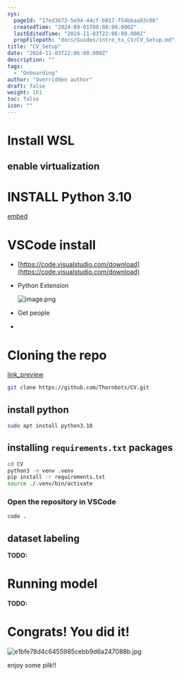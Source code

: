 ```yaml
---
sys:
  pageId: "17ed3673-5e94-44cf-b817-f54bbaa03c06"
  createdTime: "2024-09-01T00:08:00.000Z"
  lastEditedTime: "2024-11-03T22:06:00.000Z"
  propFilepath: "docs/Guides/intro_to_CV/CV_Setup.md"
title: "CV_Setup"
date: "2024-11-03T22:06:00.000Z"
description: ""
tags:
  - "Onboarding"
author: "Overridden author"
draft: false
weight: 161
toc: false
icon: ""
---
```


# Install WSL

## enable virtualization

# INSTALL Python 3.10

[embed](https://www.rose-hulman.edu/class/csse/csse132/2425a/labs/prelab1-wsl2.html)

# VSCode install

- [https://code.visualstudio.com/download](https://code.visualstudio.com/download)
- Python Extension

	![image.png](https://prod-files-secure.s3.us-west-2.amazonaws.com/d518164a-d88e-44d1-a4ee-3adb3bd8bce0/d82b6650-a5e4-4d3c-b8c9-93d817dae00e/image.png?X-Amz-Algorithm=AWS4-HMAC-SHA256&X-Amz-Content-Sha256=UNSIGNED-PAYLOAD&X-Amz-Credential=ASIAZI2LB466RUZRSRHS%2F20250526%2Fus-west-2%2Fs3%2Faws4_request&X-Amz-Date=20250526T121543Z&X-Amz-Expires=3600&X-Amz-Security-Token=IQoJb3JpZ2luX2VjEHwaCXVzLXdlc3QtMiJGMEQCIHNDPCTRJtZTqnewnGfl1axZeM2oZZQrnruaDdVkgnkvAiAQrmnEE%2FatkQiSB9nThbpVpo15zWAqkbidFKgMoA7V9ir%2FAwhFEAAaDDYzNzQyMzE4MzgwNSIMIPAkNbwbhsuGUh0NKtwDn0CFpPGW1VQyC3Ur%2BlejZPta9hMMVm28g2s1nffLQVVIpsVtqxs6WYUjcn%2BSuW%2B4Vz%2FsH%2B0xgUgVIazZLTjFx0i8ZOtgLCbggpmRVeP3tcDw5Q1KklMszXduVus%2Fi3ywORqYcIxN76NhjRUO%2BkcWJPjnn9t5zyWgJtylrhrRI15IyQ%2BewTLSwTJwCfElpq87mtKOh7PEco4ECIJN%2B0YMHB4zBauQ%2FMHg4mr%2F1lzV63GZzuHGkGPVanayi5ny1pFzZ02EkeRJHOnB8C5fuQWBVi%2Fk3JDDM2C2mnBXvPCRrIk0oSD8sGJZE8ots78TMi5MTeWm9JrGVg4CcxbW2UbgOz8p3w5WNCdRWZTVDlstnhknVFT3OGCc%2FCOTFQbvuNH%2BtVBMiK0Bbq00fBZcNBLGw8QHnvMQ%2BtDQlqMFYQaFsxol1%2B1yr9cWGDDBiDOwba65Wtn6Z7wx21lcj7lUhBYIPPBRlhW0ishNxLH0WuT8kfqszZHId9mePwrKWLbznZI%2FSyZTZJWVjClmmGLHGqHqTVj%2F3rAKNLdoE8MLGeVSp9n%2FEv0w2%2FbC0sITqQ3KfHz%2FjwdxCuxkSq093PUHTR0y3xwmJSeo%2Fz%2BUf0YXV9yT0aGyEqNP9QypZxClmukw16rRwQY6pgEmkIg1EbZzQi1DNcsepYN8NUi2l7WWhCZTD6hzOUtvjluxzbf6JQF5CYPZeVDUY%2FSDABmBVQtWIS%2FT6h0plOouCz7KKF7BQKQO%2FkFli7j7mu0Xpc243aFatZP0bOt0V9aVqQtZzk%2BPMjGY8opCyOxoRTlMpoguUXQFzWcFNGUMFHWBBID3UhQ%2FfMCGt26%2FrTC5D2JHLnYVDV4iWVrOtpfLgwS3sGC5&X-Amz-Signature=88ab6a5d6962faad8dc86b2c0ffb0dd4c570d1117946f80dbad09cebef8f9c35&X-Amz-SignedHeaders=host&x-id=GetObject)
- Get people
- 

# Cloning the repo

[link_preview](https://github.com/Thornbots/CV/)

```bash
git clone https://github.com/Thornbots/CV.git
```

## install python

```bash
sudo apt install python3.10
```

## installing `requirements.txt` packages

```bash
cd CV
python3 -m venv .venv
pip install -r requirements.txt
source ./.venv/bin/activate
```

### Open the repository in VSCode

```bash
code .
```

## dataset labeling  

**TODO:**

# Running model

**TODO:**

# Congrats! You did it!

![e1bfe78d4c6455985cebb9d6a247088b.jpg](https://prod-files-secure.s3.us-west-2.amazonaws.com/d518164a-d88e-44d1-a4ee-3adb3bd8bce0/7d1ce04e-65d6-40c8-814d-754280e9515a/e1bfe78d4c6455985cebb9d6a247088b.jpg?X-Amz-Algorithm=AWS4-HMAC-SHA256&X-Amz-Content-Sha256=UNSIGNED-PAYLOAD&X-Amz-Credential=ASIAZI2LB466QLCOQ5TH%2F20250526%2Fus-west-2%2Fs3%2Faws4_request&X-Amz-Date=20250526T121541Z&X-Amz-Expires=3600&X-Amz-Security-Token=IQoJb3JpZ2luX2VjEHwaCXVzLXdlc3QtMiJHMEUCIQD7aKmQmKxfYe7fJ5UjqZFDlsyoTLp2RHnNJf5l5KU1JwIgOknq0SawtVSGFyK3dWlWpk4AfF3DmistakqXaDi%2F1ZAq%2FwMIRRAAGgw2Mzc0MjMxODM4MDUiDPH53bEVgWUxYd1QzyrcA6VtHy62fIWDFmvAxBCzKmJzZhlGAW%2Bn3uQ5%2BdbtOC37PFcICvjopUfj6i3R6uzaCv0iVNgWIzHGTGPnWNcrV%2BPW1gdq7wSV0%2BPI6GLPOxCaUASpQHJAOE7zl5oJPRrMNwQz%2FGIbvxZ5MVhz8%2FABPXvNrlBAVbGEt%2BSAg54UcYsvk3gBLiQh%2ByXTLzszGJJfh2nhp80vaj41zpa4em7hSu4obR3q1LN9%2Fst6h5dGiIxOX1doI8Idt%2BSkt3vpV79cFmdRHo3CfEmUREJBkunY4i1kKCfcSnQuj5AkuQzJre8DorQMD0eKJFp0d6myNN6E8gZiGfhYAwzbnKjLwTJm3P6cO5hL%2BwH8HDh0rbmb%2BW1qV8UIYxvGdywtx69EVcFRbJkF9JAhEkTr8LS6mWZ9TcIvk90v%2FGcIK4KVyVmsChDTeyABPfd1btuy1FnlLKhv1wEIwv5uZkCaVdTsjQKnvGoNgv%2F1E8NpBkeCikDtThAOyzWIToPoSh%2BKsS2PGChT08PIp90LZL0sv1qa6csHuLgLEokx8eKQfdxSO3%2B3edAm40MTzYHMQQ%2BWfJ7Xz3T7ZV1flMET8bWjqVYBpXy%2F16ppXyYsfAE22ZdKE3kNgH71JK4AeVw4DVRkva7RMMCq0cEGOqUBL12G%2FIidSj7IYBGQmBlTDwXMZT%2Fgo29VhTQM1C9CLgV%2BfK4RoVdEYuRT%2BGd79LFv1lG2cXWzjh7%2B1TWW3u7y0yXQlSsJ9o2lurG9mtryBZUPK4kYBdwGCK1GwiZOpcF96KClMDSqmLxvGEfv0PuPWV%2Fp%2B4ooMCArVkd54QlYGTGxTLv1swVRs%2FOu3tPXfBm%2F3MyErM77nhDxfm4eec%2Fn1%2F2e%2FTon&X-Amz-Signature=75f9f3026044a7acfc1ad38e89c5c23ec695c975d52d5c9c436f2c6e3d1e491a&X-Amz-SignedHeaders=host&x-id=GetObject)

enjoy some pilk!!
